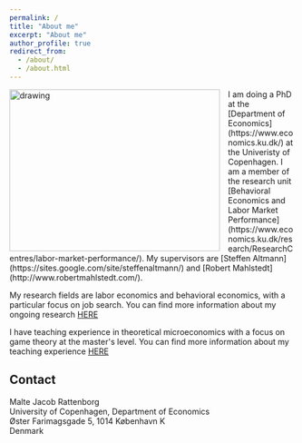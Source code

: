 ```yaml
---
permalink: /
title: "About me"
excerpt: "About me"
author_profile: true
redirect_from: 
  - /about/
  - /about.html
---
```

<img src="/images/KU Econ 21 Malte Rattenborg.jpg" alt="drawing" width="370.5" height="285" style="float: left; padding-right:15px"/>
I am doing a PhD at the [Department of Economics](https://www.economics.ku.dk/) at the Univeristy of Copenhagen. I am a member of the research unit [Behavioral Economics and Labor Market Performance](https://www.economics.ku.dk/research/ResearchCentres/labor-market-performance/). My supervisors are [Steffen Altmann](https://sites.google.com/site/steffenaltmann/) and [Robert Mahlstedt](http://www.robertmahlstedt.com/).  <br> 

My research fields are labor economics and behavioral economics, with a particular focus on job search. You can find more information about my ongoing research [HERE](https://mjrattenborg.github.io/research/) <br>

I have teaching experience in theoretical microeconomics with a focus on game theory at the master's level. You can find more information about my teaching experience [HERE](https://mjrattenborg.github.io/teaching/)


Contact
------
Malte Jacob Rattenborg <br>
University of Copenhagen, Department of Economics <br>
Øster Farimagsgade 5, 1014 København K <br>
Denmark
